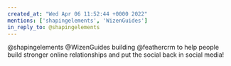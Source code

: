 ```yaml
---
created_at: "Wed Apr 06 11:52:44 +0000 2022"
mentions: ['shapingelements', 'WizenGuides']
in_reply_to: @shapingelements
---
```


@shapingelements @WizenGuides building @feathercrm to help people build stronger online relationships and put the social back in social media!